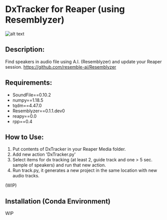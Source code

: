 # DxTracker for Reaper (using Resemblyzer) 
![alt text](https://i.imgur.com/t1MfFYq.jpg)
## Description:

Find speakers in audio file using A.I. (Resemblyzer) and update your Reaper session.
https://github.com/resemble-ai/Resemblyzer

## Requirements:
- SoundFile==0.10.2
- numpy==1.18.5
- tqdm==4.47.0
- Resemblyzer==0.1.1.dev0
- reapy==0.0
- rpp==0.4

## How to Use:
1. Put contents of DxTracker in your Reaper Media folder.
2. Add new action 'DxTracker.py'
3. Select items for dx tracking (at least 2, guide track and one > 5 sec. sample of speakers) and run that new action.
4. Run track.py, it generates a new project in the same location with new audio tracks.

(WIP)
## Installation (Conda Environment)

WIP
